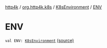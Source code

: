 [http4k](../../index.md) / [org.http4k.k8s](../index.md) / [K8sEnvironment](index.md) / [ENV](./-e-n-v.md)

# ENV

`val ENV: `[`K8sEnvironment`](index.md) [(source)](https://github.com/http4k/http4k/blob/master/http4k-k8s/src/main/kotlin/org/http4k/k8s/K8sEnvironment.kt#L13)